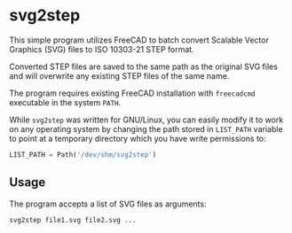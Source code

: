 # svg2step
This simple program utilizes FreeCAD to batch convert Scalable Vector Graphics (SVG) files to ISO 10303-21 STEP format.

Converted STEP files are saved to the same path as the original SVG files and will overwrite any existing STEP files of the same name.

The program requires existing FreeCAD installation with `freecadcmd` executable in the system `PATH`. 

While `svg2step` was written for GNU/Linux, you can easily modify it to work on any operating system by changing the path stored in `LIST_PATH` variable to point at a temporary directory which you have write permissions to:

``` python
LIST_PATH = Path('/dev/shm/svg2step')
```

## Usage

The program accepts a list of SVG files as arguments:

``` sh
svg2step file1.svg file2.svg ...
```

